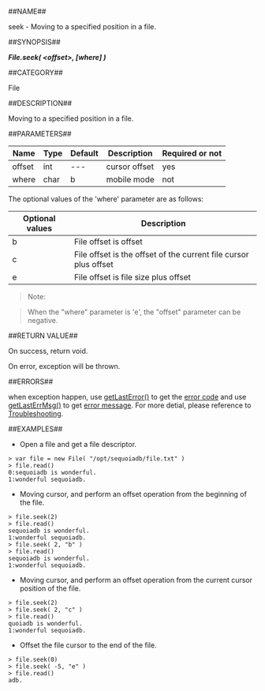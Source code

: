 
##NAME##

seek - Moving to a specified position in a file.

##SYNOPSIS##

***File.seek( \<offset\>, \[where\] )***

##CATEGORY##

File

##DESCRIPTION##

Moving to a specified position in a file.

##PARAMETERS##

| Name   | Type     | Default | Description   | Required or not |
| ------ | -------- | ------- | ------------- | --------------- |
| offset | int      | ---     | cursor offset | yes             |
| where  | char     | b       | mobile mode   | not             | 

The optional values of the 'where' parameter are as follows:

| Optional values | Description |                           
| ------ | ---------------------------------------------------------------- |
|   b    | File offset is offset                                            |
|   c    | File offset is the offset of the current file cursor plus offset |
|   e    | File offset is file size plus offset                             | 

>Note:

>When the "where" parameter is 'e', the "offset" parameter can be negative.

##RETURN VALUE##

On success, return void.

On error, exception will be thrown.

##ERRORS##

when exception happen, use [getLastError()](manual/Manual/Sequoiadb_command/Global/getLastError.md) to get the [error code](manual/Manual/Sequoiadb_error_code.md)  and use [getLastErrMsg()](manual/Manual/Sequoiadb_command/Global/getLastErrMsg.md) to get [error message](manual/Manual/Sequoiadb_command/Global/getLastErrMsg.md). For more detial, please  reference to [Troubleshooting](manual/FAQ/faq_sdb.md).

##EXAMPLES##

* Open a file and get a file descriptor.

```lang-javascript
> var file = new File( "/opt/sequoiadb/file.txt" )
> file.read()
0:sequoiadb is wonderful.
1:wonderful sequoiadb.
```

* Moving cursor, and perform an offset operation from the beginning of the file.

```lang-javascript
> file.seek(2)
> file.read()
sequoiadb is wonderful.
1:wonderful sequoiadb.
> file.seek( 2, "b" )
> file.read()
sequoiadb is wonderful.
1:wonderful sequoiadb.
```

* Moving cursor, and perform an offset operation from the current cursor position of the file.

```lang-javascript
> file.seek(2)
> file.seek( 2, "c" )
> file.read()
quoiadb is wonderful.
1:wonderful sequoiadb.
```

* Offset the file cursor to the end of the file.

```lang-javascript
> file.seek(0)
> file.seek( -5, "e" )
> file.read()
adb.
```